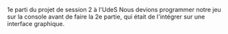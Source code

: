 1e parti du projet de session 2 à l'UdeS
Nous devions programmer notre jeu sur la console avant de faire la 2e partie, qui était de l'intégrer sur une interface graphique.

